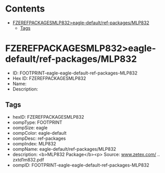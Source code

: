



Contents
========

* [FZEREFPACKAGESMLP832>eagle-default/ref-packages/MLP832](#fzerefpackagesmlp832eagle-defaultref-packagesmlp832)
	* [Tags](#tags)

# FZEREFPACKAGESMLP832>eagle-default/ref-packages/MLP832

- ID: FOOTPRINT-eagle-eagle-default-ref-packages-MLP832
- Hex ID: FZEREFPACKAGESMLP832
- Name: 
- Description: 

## Tags

- hexID: FZEREFPACKAGESMLP832
- oompType: FOOTPRINT
- oompSize: eagle
- oompColor: eagle-default
- oompDesc: ref-packages
- oompIndex: MLP832
- oompName: eagle-default/ref-packages/MLP832
- description: &lt;b&gt;MLP832 Package&lt;/b&gt;&lt;p&gt;&#xD;
Source: www.zetex.com/ .. zxtd1m832.pdf
- oompID: FOOTPRINT-eagle-eagle-default-ref-packages-MLP832
